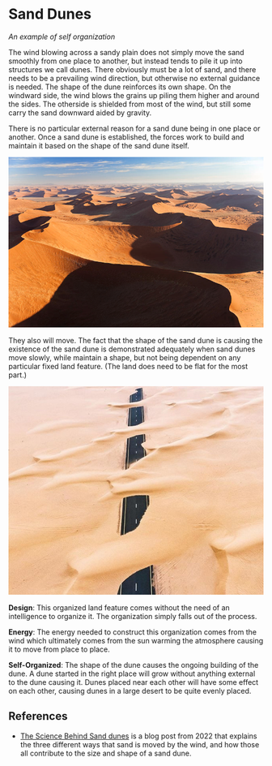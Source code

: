 # Sand Dunes

_An example of self organization_

The wind blowing across a sandy plain does not simply move the sand smoothly from one place to another, but instead tends to pile it up into structures we call dunes.  There obviously must be a lot of sand, and there needs to be a prevailing wind direction, but otherwise no external guidance is needed.  The shape of the dune reinforces its own shape.  On the windward side, the wind blows the grains up piling them higher and around the sides.  The otherside is shielded from most of the wind, but still some carry the sand downward aided by gravity.

There is no particular external reason for a sand dune being in one place or another.  Once a sand dune is established, the forces work to build and maintain it based on the shape of the sand dune itself.  

![](sand-dunes-img1.png)

They also will move.  The fact that the shape of the sand dune is causing the existence of the sand dune is demonstrated adequately when sand dunes move slowly, while maintain a shape, but not being dependent on any particular fixed land feature.  (The land does need to be flat for the most part.)

![](sand-dunes-img2.png)

**Design**: This organized land feature comes without the need of an intelligence to organize it.  The organization simply falls out of the process.

**Energy**: The energy needed to construct this organization comes from the wind which ultimately comes from the sun warming the atmosphere causing it to move from place to place.

**Self-Organized**: The shape of the dune causes the ongoing building of the dune.  A dune started in the right place will grow without anything external to the dune causing it.  Dunes placed near each other will have some effect on each other, causing dunes in a large desert to be quite evenly placed.

## References

* [The Science Behind Sand dunes](https://blog.byjus.com/knowledge-vine/how-are-sand-dunes-formed/) is a blog post from 2022 that explains the three different ways that sand is moved by the wind, and how those all contribute to the size and shape of a sand dune.

